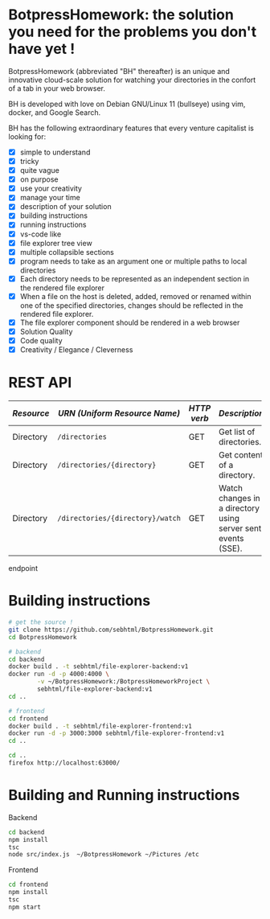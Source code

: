 # BotpressHomework: the solution you need for the problems you don't have yet !

BotpressHomework (abbreviated "BH" thereafter) is an unique and innovative cloud-scale solution
for watching your directories in the confort of a tab in your web browser.

BH is developed with love on Debian GNU/Linux 11 (bullseye) using vim, docker, and Google Search.

BH has the following extraordinary features that every venture capitalist is looking for:
- [x] simple to understand
- [x] tricky
- [x] quite vague
- [x] on purpose
- [x] use your creativity
- [x] manage your time
- [x] description of your solution
- [x] building instructions
- [x] running instructions
- [x] vs-code like
- [x] file explorer tree view
- [x] multiple collapsible sections
- [x] program needs to take as an argument one or multiple paths to local directories
- [x] Each directory needs to be represented as an independent section in the rendered file explorer
- [x] When a file on the host is deleted, added, removed or renamed within one of the specified directories, changes should be reflected in the rendered file explorer.
- [x] The file explorer component should be rendered in a web browser
- [x] Solution Quality
- [x] Code quality
- [x] Creativity / Elegance / Cleverness

# REST API

| *Resource* | *URN (Uniform Resource Name)* | *HTTP verb* | *Description* |
| --- | --- | --- | --- |
| Directory | `/directories` | GET | Get list of directories. |
| Directory | `/directories/{directory}` | GET | Get content of a directory. |
| Directory | `/directories/{directory}/watch` | GET | Watch changes in a directory using server sent events (SSE). |

endpoint
# Building instructions

```bash
# get the source !
git clone https://github.com/sebhtml/BotpressHomework.git
cd BotpressHomework

# backend
cd backend
docker build . -t sebhtml/file-explorer-backend:v1
docker run -d -p 4000:4000 \
        -v ~/BotpressHomework:/BotpressHomeworkProject \
        sebhtml/file-explorer-backend:v1
cd ..

# frontend
cd frontend
docker build . -t sebhtml/file-explorer-frontend:v1
docker run -d -p 3000:3000 sebhtml/file-explorer-frontend:v1
cd ..

cd ..
firefox http://localhost:63000/
```

# Building and Running instructions

Backend

```bash
cd backend
npm install
tsc
node src/index.js  ~/BotpressHomework ~/Pictures /etc
```

Frontend

```bash
cd frontend
npm install
tsc
npm start
```

